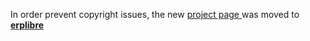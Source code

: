 In order prevent copyright issues, the new [project page ](http://code.google.com/p/erplibre) was moved to **[erplibre](http://code.google.com/p/erplibre)**